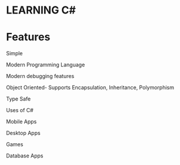 <h1>LEARNING C#</h1>
<h1>Features</h1>
<p>Simple </p>
<p>Modern Programming Language </p>
<p>Modern debugging features </p>
<p>Object Oriented- Supports Encapsulation, Inheritance, Polymorphism </p>
<p>Type Safe</p>

<p>Uses of C#</p>
<p>Mobile Apps</p>
<p>Desktop Apps</p>
<P>Games</p>
<p>Database Apps</p>
